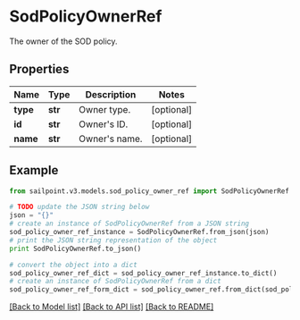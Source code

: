 # SodPolicyOwnerRef

The owner of the SOD policy.

## Properties

Name | Type | Description | Notes
------------ | ------------- | ------------- | -------------
**type** | **str** | Owner type. | [optional] 
**id** | **str** | Owner&#39;s ID. | [optional] 
**name** | **str** | Owner&#39;s name. | [optional] 

## Example

```python
from sailpoint.v3.models.sod_policy_owner_ref import SodPolicyOwnerRef

# TODO update the JSON string below
json = "{}"
# create an instance of SodPolicyOwnerRef from a JSON string
sod_policy_owner_ref_instance = SodPolicyOwnerRef.from_json(json)
# print the JSON string representation of the object
print SodPolicyOwnerRef.to_json()

# convert the object into a dict
sod_policy_owner_ref_dict = sod_policy_owner_ref_instance.to_dict()
# create an instance of SodPolicyOwnerRef from a dict
sod_policy_owner_ref_form_dict = sod_policy_owner_ref.from_dict(sod_policy_owner_ref_dict)
```
[[Back to Model list]](../README.md#documentation-for-models) [[Back to API list]](../README.md#documentation-for-api-endpoints) [[Back to README]](../README.md)


